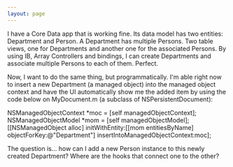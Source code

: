 ```yaml
---
layout: page
---
```


I have a Core Data app that is working fine. Its data model has two entities: Department and Person. A Department has multiple Persons. Two table views, one for Departments and another one for the associated Persons. By using IB, Array Controllers and bindings, I can create Departments and associate multiple Persons to each of them. Perfect.

Now, I want to do the same thing, but programmatically. I'm able right now to insert a new Department (a managed object) into the managed object context and have the UI automatically show me the added item by using the code below on MyDocument.m (a subclass of NSPersistentDocument):

    

NSManagedObjectContext *moc = [self managedObjectContext];
NSManagedObjectModel *mom = [self managedObjectModel];
[[NSManagedObject alloc] initWithEntity:[[mom entitiesByName] objectForKey:@"Department"] insertIntoManagedObjectContext:moc];



The question is... how can I add a new Person instance to this newly created Department? Where are the hooks that connect one to the other?

